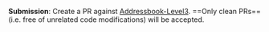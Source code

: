 **Submission**: Create a PR against [Addressbook-Level3](https://github.com/nus-cs2103-AY1718S2/addressbook-level3).  ==Only clean PRs== (i.e. free of unrelated code modifications) will be accepted. 

<include src="../../admin/appendixE-gitHub.md#tutorial-pr-instructions" name="%%Admin » Appendix E: Using GitHub Project Hosting → Submitting Pull Requests as evidence of an LO%%" dynamic />

